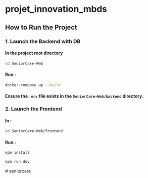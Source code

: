 # projet_innovation_mbds

## How to Run the Project

### 1. Launch the Backend with DB

#### In the project root directory 
```bash
cd SeniorCare-Web
```
#### Run :
```bash
docker-compose up --build
```
#### Ensure the `.env` file exists in the `SeniorCare-Web/backend` directory.

### 2. Launch the Frontend
#### In :
```bash
cd SeniorCare-Web/frontend
```
#### Run :
```bash
npm install
```
```bash
npm run dev
```


#   s e n i o r c a r e  
 